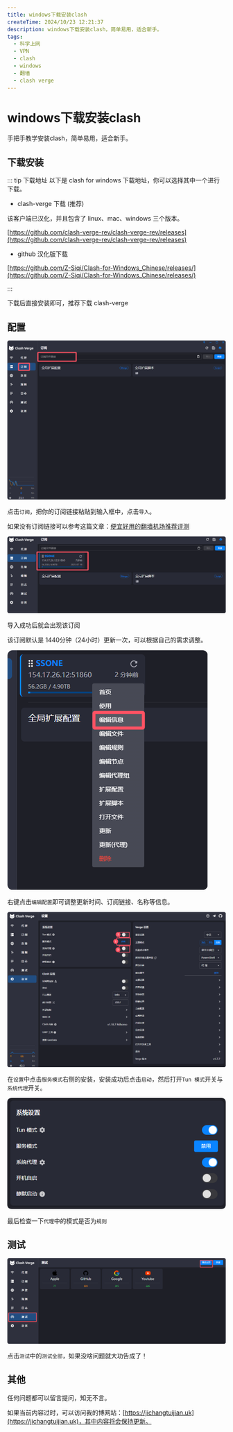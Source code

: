 ```yaml
---
title: windows下载安装clash
createTime: 2024/10/23 12:21:37
description: windows下载安装clash，简单易用，适合新手。
tags:
  - 科学上网
  - VPN
  - clash
  - windows
  - 翻墙
  - clash verge
---
```

# windows下载安装clash
手把手教学安装clash，简单易用，适合新手。

<!-- more -->

## 下载安装

::: tip 下载地址
以下是 clash for windows 下载地址，你可以选择其中一个进行下载。

- clash-verge 下载 (推荐)

该客户端已汉化，并且包含了 linux、mac、windows 三个版本。

[https://github.com/clash-verge-rev/clash-verge-rev/releases](https://github.com/clash-verge-rev/clash-verge-rev/releases)

- github 汉化版下载

[https://github.com/Z-Siqi/Clash-for-Windows_Chinese/releases/](https://github.com/Z-Siqi/Clash-for-Windows_Chinese/releases/)

:::

下载后直接安装即可，推荐下载 clash-verge

## 配置

![alt text](images/windows安装clash/image.png)

点击`订阅`，把你的订阅链接粘贴到输入框中，点击`导入`。

如果没有订阅链接可以参考这篇文章：[便宜好用的翻墙机场推荐评测](https://jichangtuijian.uk)

![alt text](images/windows安装clash/image-1.png)

导入成功后就会出现该订阅

该订阅默认是 1440分钟（24小时）更新一次，可以根据自己的需求调整。

![alt text](images/windows安装clash/image-2.png)

右键点击`编辑配置`即可调整更新时间、订阅链接、名称等信息。

![alt text](images/windows安装clash/image-3.png)

在`设置`中点击`服务模式`右侧的安装，安装成功后点击`启动`，然后打开`Tun 模式`开关与`系统代理`开关。

![alt text](images/windows安装clash/image-4.png)

最后检查一下`代理`中的模式是否为`规则`

## 测试

![alt text](images/windows安装clash/image-5.png)

点击`测试`中的`测试全部`，如果没啥问题就大功告成了！

## 其他


任何问题都可以留言提问，知无不言。

如果当前内容过时，可以访问我的博网站：[https://jichangtuijian.uk](https://jichangtuijian.uk)，其中内容将会保持更新。